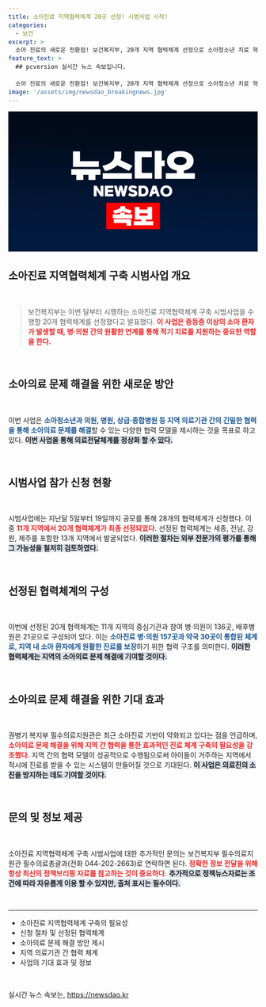 ```yaml
---
title: 소아진료 지역협력체계 20곳 선정! 시범사업 시작!
categories:
  - 보건
excerpt: >
  소아 진료의 새로운 전환점! 보건복지부, 20개 지역 협력체계 선정으로 소아청소년 치료 혁신을 이끈다. 병원 간 협업으로 적시 치료 환경 조성 기대! 클릭해서 자세히 알아보세요!
feature_text: >
  ## pcversion 실시간 뉴스 속보입니다.

  소아 진료의 새로운 전환점! 보건복지부, 20개 지역 협력체계 선정으로 소아청소년 치료 혁신을 이끈다. 병원 간 협업으로 적시 치료 환경 조성 기대! 클릭해서 자세히 알아보세요!
image: '/assets/img/newsdao_breakingnews.jpg'
---
```


<p><img src="/assets/img/newsdao_breakingnews.jpg" alt="pcversion 속보" /></p>

<h2 data-ke-size="size26">소아진료 지역협력체계 구축 시범사업 개요</h2>

<p data-ke-size="size16">&nbsp;</p>

<blockquote>보건복지부는 이번 달부터 시행하는 소아진료 지역협력체계 구축 시범사업을 수행할 20개 협력체계를 선정했다고 발표했다. <b><span style="color: #ee2323;">이 사업은 중등증 이상의 소아 환자가 발생할 때, 병·의원 간의 원활한 연계를 통해 적기 치료를 지원하는 중요한 역할을 한다.</span></b></blockquote>

<p data-ke-size="size16">&nbsp;</p>

<h2 data-ke-size="size26">소아의료 문제 해결을 위한 새로운 방안</h2>

<p data-ke-size="size16">&nbsp;</p>

<p>이번 사업은 <b><span style="color: #1a5490;">소아청소년과 의원, 병원, 상급·종합병원 등 지역 의료기관 간의 긴밀한 협력을 통해 소아의료 문제를 해결</span></b>할 수 있는 다양한 협력 모델을 제시하는 것을 목표로 하고 있다. <b><span style="background-color: #21538527;">이번 사업을 통해 의료전달체계를 정상화 할 수 있다.</span></b></p>

<p data-ke-size="size16">&nbsp;</p>

<h2 data-ke-size="size26">시범사업 참가 신청 현황</h2>

<p data-ke-size="size16">&nbsp;</p>

<p>시범사업에는 지난달 5일부터 19일까지 공모를 통해 28개의 협력체계가 신청했다. 이 중 <b><span style="color: #ee2323;">11개 지역에서 20개 협력체계가 최종 선정되었다.</span></b> 선정된 협력체계는 세종, 전남, 강원, 제주를 포함한 13개 지역에서 발굴되었다. <b><span style="background-color: #21538527;">이러한 절차는 외부 전문가의 평가를 통해 그 가능성을 철저히 검토하였다.</span></b></p>

<p data-ke-size="size16">&nbsp;</p>

<h2 data-ke-size="size26">선정된 협력체계의 구성</h2>

<p data-ke-size="size16">&nbsp;</p>

<p>이번에 선정된 20개 협력체계는 11개 지역의 중심기관과 참여 병·의원이 136곳, 배후병원은 21곳으로 구성되어 있다. 이는 <b><span style="color: #1a5490;">소아진료 병·의원 157곳과 약국 30곳이 통합된 체계로, 지역 내 소아 환자에게 원활한 진료를 보장</span></b>하기 위한 협력 구조를 의미한다. <b><span style="background-color: #21538527;">이러한 협력체계는 지역의 소아의료 문제 해결에 기여할 것이다.</span></b></p>

<p data-ke-size="size16">&nbsp;</p>

<h2 data-ke-size="size26">소아의료 문제 해결을 위한 기대 효과</h2>

<p data-ke-size="size16">&nbsp;</p>

<p>권병기 복지부 필수의료지원관은 최근 소아진료 기반이 약화되고 있다는 점을 언급하며, <b><span style="color: #ee2323;">소아의료 문제 해결을 위해 지역 간 협력을 통한 효과적인 진료 체계 구축의 필요성을 강조했다.</span></b> 지역 간의 협력 모델이 성공적으로 수행됨으로써 아이들이 거주하는 지역에서 적시에 진료를 받을 수 있는 시스템이 만들어질 것으로 기대된다. <b><span style="background-color: #21538527;">이 사업은 의료진의 소진을 방지하는 데도 기여할 것이다.</span></b></p>

<p data-ke-size="size16">&nbsp;</p>

<h2 data-ke-size="size26">문의 및 정보 제공</h2>

<p data-ke-size="size16">&nbsp;</p>

<p>소아진료 지역협력체계 구축 시범사업에 대한 추가적인 문의는 보건복지부 필수의료지원관 필수의료총괄과(전화 044-202-2663)로 연락하면 된다. <b><span style="color: #ee2323;">정확한 정보 전달을 위해 항상 최신의 정책브리핑 자료를 참고하는 것이 중요하다.</span></b> <b><span style="background-color: #21538527;">추가적으로 정책뉴스자료는 조건에 따라 자유롭게 이용 할 수 있지만, 출처 표시는 필수이다.</span></b> </p>

<p data-ke-size="size16">&nbsp;</p>

<hr />

<ul>
    <li>소아진료 지역협력체계 구축의 필요성</li>
    <li>신청 절차 및 선정된 협력체계</li>
    <li>소아의료 문제 해결 방안 제시</li>
    <li>지역 의료기관 간 협력 체계</li>
    <li>사업의 기대 효과 및 정보</li>
</ul>

<p data-ke-size="size16">&nbsp;</p>
실시간 뉴스 속보는, <a href="https://newsdao.kr" rel="dofollow">https://newsdao.kr</a>


